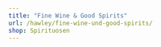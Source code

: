 ```yaml
---
title: "Fine Wine & Good Spirits"
url: /hawley/fine-wine-und-good-spirits/
shop: Spirituosen
---
```

